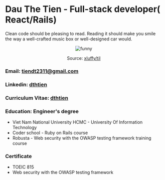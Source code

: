 # Dau The Tien - Full-stack developer( __React/Rails__)
Clean code should be pleasing to read. Reading it should make you smile the way a well-crafted music box or well-designed car would.

<p align="center">
  <img src="https://user-images.githubusercontent.com/20236616/111248241-1b5a6200-863c-11eb-940c-b8dec17c6573.png" alt="funny"/>
</p>

<p align="center">
  Source: <a href="https://github.com/xluffy/til">xluffy/til</a>
</p>


### Email: tiendt2311@gmail.com
### Linkedin: [dthtien](https://www.linkedin.com/in/dthtien/)
### Curriculum Vitae: [dthtien](https://toplands.tech/app/cv)
### Education: Engineer's degree
  - Viet Nam National University HCMC - University Of Information
Technology
  - Coder school - Ruby on Rails course
  - Robusta - Web security with the OWASP testing framework training course
### Certificate
  - TOEIC 815
  - Web security with the OWASP testing framework
